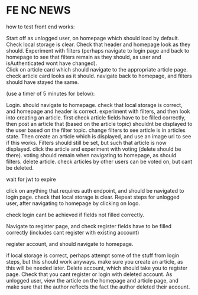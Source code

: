 # FE NC NEWS

how to test front end works:

Start off as unlogged user, on homepage which should load by default.
Check local storage is clear.
Check that header and homepage look as they should.
Experiment with filters (perhaps navigate to login page and back to homepage to see that filters remain as they should, as user and isAuthenticated wont have changed).  
Click on article card which should navigate to the appropriate article page.
check article card looks as it should.
navigate back to homepage, and filters should have stayed the same.

(use a timer of 5 minutes for below):

Login. should navigate to homepage. check that local storage is correct, and homepage and header is correct.
experiment with filters, and then look into creating an article.
first check article fields have to be filled correctly, then post an article that (based on the article topic) shouldnt be displayed to the user based on the filter topic. change filters to see article is in articles state.
Then create an article which is displayed, and use an image url to see if this works. Filters should still be set, but such that article is now displayed.
click the article and experiment with voting (delete should be there).
voting should remain when navigating to homepage, as should filters.
delete article.
check articles by other users can be voted on, but cant be deleted.

wait for jwt to expire

click on anything that requires auth endpoint, and should be navigated to login page.
check that local storage is clear.
Repeat steps for unlogged user, after navigating to homepage by clicking on logo.

check login cant be achieved if fields not filled correctly.

Navigate to register page, and check register fields have to be filled correctly (includes cant register with existing account)

register account, and should navigate to homepage.

if local storage is correct, perhaps attempt some of the stuff from login steps, but this should work anyways. make sure you create an article, as this will be needed later.
Delete account, which should take you to register page. Check that you cant register or login with deleted account.
As unlogged user, view the article on the homepage and article page, and make sure that the author reflects the fact the author deleted their account.
